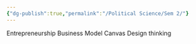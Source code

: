 ```yaml
---
{"dg-publish":true,"permalink":"/Political Science/Sem 2/"}
---
```


Entrepreneurship
	Business Model Canvas
	Design thinking
	
	